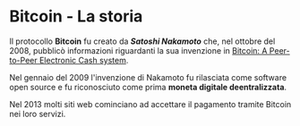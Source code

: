 # Bitcoin - La storia

Il protocollo **Bitcoin** fu creato da ***Satoshi Nakamoto*** che, nel ottobre del 2008, pubblicò informazioni riguardanti la sua invenzione in [Bitcoin: A Peer-to-Peer Electronic Cash system](https://bitcoin.org/bitcoin.pdf).

Nel gennaio del 2009 l'invenzione di Nakamoto fu rilasciata come software open source e fu riconosciuto come prima **moneta digitale deentralizzata**.

Nel 2013 molti siti web cominciano ad accettare il pagamento tramite Bitcoin nei loro servizi.


